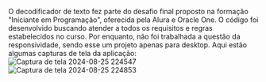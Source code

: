 O decodificador de texto fez parte do desafio final proposto na formação "Iniciante em Programação", oferecida pela Alura e Oracle One.
O código foi desenvolvido buscando atender a todos os requisitos e regras estabelecidos no curso. Por enquanto, não foi trabalhada a questão da responsividade, sendo esse um projeto apenas para desktop.
Aqui estão algumas capturas de tela da aplicação:
![Captura de tela 2024-08-25 224547](https://github.com/user-attachments/assets/2823c671-4848-4002-ab59-81262ca8580a)
![Captura de tela 2024-08-25 224853](https://github.com/user-attachments/assets/2308560a-331e-47ab-8b4a-d5ac84c1977f)
